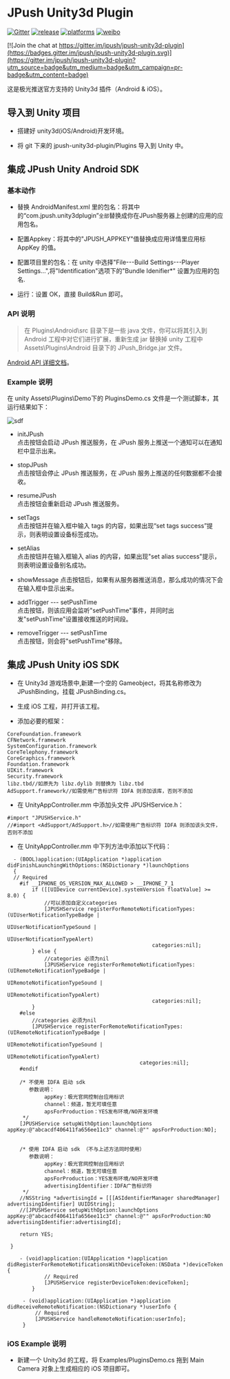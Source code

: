 # JPush Unity3d Plugin

[![Gitter](https://badges.gitter.im/Join%20Chat.svg)](https://gitter.im/jpush/jpush-unity3d-plugin)
[![release](https://img.shields.io/badge/release-2.1.0-blue.svg)](https://github.com/jpush/jpush-unity3d-plugin/releases)
[![platforms](https://img.shields.io/badge/platforms-iOS%7CAndroid-lightgrey.svg)](https://github.com/jpush/jpush-unity3d-plugin)
[![weibo](https://img.shields.io/badge/weibo-JPush-blue.svg)](http://weibo.com/jpush?refer_flag=1001030101_&is_all=1)

[![Join the chat at https://gitter.im/jpush/jpush-unity3d-plugin](https://badges.gitter.im/jpush/jpush-unity3d-plugin.svg)](https://gitter.im/jpush/jpush-unity3d-plugin?utm_source=badge&utm_medium=badge&utm_campaign=pr-badge&utm_content=badge)

这是极光推送官方支持的 Unity3d 插件（Android &amp; iOS）。

## 导入到 Unity 项目

* 搭建好 unity3d(iOS/Android)开发环境。

* 将 git 下来的 jpush-unity3d-plugin/Plugins 导入到 Unity 中。

## 集成 JPush Unity Android SDK

### 基本动作

* 替换 AndroidManifest.xml 里的包名：将其中的“com.jpush.unity3dplugin”`全部`替换成你在JPush服务器上创建的应用的应用包名。

* 配置Appkey：将其中的"JPUSH_APPKEY"值替换成应用详情里应用标 AppKey 的值。

* 配置项目里的包名：在 unity 中选择"File---Build Settings---Player Settings...",将"Identification"选项下的"Bundle Idenifier*" 设置为应用的包名.

* 运行：设置 OK，直接 Build&Run 即可。


### API 说明

> 在 Plugins\Android\src 目录下是一些 java 文件，你可以将其引入到 Android 工程中对它们进行扩展，重新生成 jar 替换掉 unity 工程中
 Assets\Plugins\Android 目录下的 JPush_Bridge.jar 文件。

 [Android API 详细文档](/Doc/AndroidAPI.md)。


### Example 说明

在 unity Assets\Plugins\Demo下的 PluginsDemo.cs 文件是一个测试脚本，其运行结果如下：

  ![sdf](https://cloud.githubusercontent.com/assets/2249048/2829091/aa181b06-cf9e-11e3-91b5-f7bd83f1647d.png)

* initJPush  
点击按钮会启动 JPush 推送服务，在 JPush 服务上推送一个通知可以在通知栏中显示出来。

* stopJPush  
点击按钮会停止 JPush 推送服务，在 JPush 服务上推送的任何数据都不会接收。

* resumeJPush  
点击按钮会重新启动 JPush 推送服务。

* setTags  
点击按钮并在输入框中输入 tags 的内容，如果出现“set tags success”提示，则表明设置设备标签成功。

* setAlias  
点击按钮并在输入框输入 alias 的内容，如果出现"set alias success"提示，则表明设置设备别名成功。

* showMessage
点击按钮后，如果有从服务器推送消息，那么成功的情况下会在输入框中显示出来。

* addTrigger --- setPushTime  
点击按钮，则该应用会监听"setPushTime"事件，并同时出发"setPushTime"设置接收推送的时间段。

* removeTrigger --- setPushTime  
点击按钮，则会将"setPushTime"移除。


## 集成 JPush Unity iOS SDK

* 在 Unity3d 游戏场景中,新建一个空的 Gameobject，将其名称修改为 JPushBinding，挂载 JPushBinding.cs。

* 生成 iOS 工程，并打开该工程。

* 添加必要的框架：

```
CoreFoundation.framework
CFNetwork.framework
SystemConfiguration.framework
CoreTelephony.framework
CoreGraphics.framework
Foundation.framework
UIKit.framework
Security.framework
libz.tbd//如原先为 libz.dylib 则替换为 libz.tbd
AdSupport.framework//如需使用广告标识符 IDFA 则添加该库，否则不添加
```

* 在 UnityAppController.mm 中添加头文件 JPUSHService.h：

```
#import "JPUSHService.h"
//#import <AdSupport/AdSupport.h>//如需使用广告标识符 IDFA 则添加该头文件，否则不添加
```

* 在 UnityAppController.mm 中下列方法中添加以下代码：

```
  - (BOOL)application:(UIApplication *)application didFinishLaunchingWithOptions:(NSDictionary *)launchOptions
  {
  // Required
	#if __IPHONE_OS_VERSION_MAX_ALLOWED > __IPHONE_7_1
	    if ([[UIDevice currentDevice].systemVersion floatValue] >= 8.0) {
	        //可以添加自定义categories
	        [JPUSHService registerForRemoteNotificationTypes:(UIUserNotificationTypeBadge |
	                                                       UIUserNotificationTypeSound |
	                                                       UIUserNotificationTypeAlert)
	                                           categories:nil];
	    } else {
	        //categories 必须为nil
	        [JPUSHService registerForRemoteNotificationTypes:(UIRemoteNotificationTypeBadge |
	                                                       UIRemoteNotificationTypeSound |
	                                                       UIRemoteNotificationTypeAlert)
	                                           categories:nil];
	    }
	#else
	    //categories 必须为nil
	    [JPUSHService registerForRemoteNotificationTypes:(UIRemoteNotificationTypeBadge |
	                                                   UIRemoteNotificationTypeSound |
	                                                   UIRemoteNotificationTypeAlert)
	                                       categories:nil];
	#endif

	/* 不使用 IDFA 启动 sdk
       参数说明：
            appKey：极光官网控制台应用标识
            channel：频道，暂无可填任意
            apsForProduction：YES发布环境/NO开发环境
     */
    [JPUSHService setupWithOption:launchOptions appKey:@"abcacdf406411fa656ee11c3" channel:@"" apsForProduction:NO];


    /* 使用 IDFA 启动 sdk （不与上述方法同时使用）
       参数说明：
            appKey：极光官网控制台应用标识
            channel：频道，暂无可填任意
            apsForProduction：YES发布环境/NO开发环境
            advertisingIdentifier：IDFA广告标识符
     */
    //NSString *advertisingId = [[[ASIdentifierManager sharedManager] advertisingIdentifier] UUIDString];
    //[JPUSHService setupWithOption:launchOptions appKey:@"abcacdf406411fa656ee11c3" channel:@"" apsForProduction:NO advertisingIdentifier:advertisingId];

	return YES;

 }
```
```
  	- (void)application:(UIApplication *)application 	didRegisterForRemoteNotificationsWithDeviceToken:(NSData *)deviceToken {
      		// Required
      		[JPUSHService registerDeviceToken:deviceToken];
  		}
```
```
 	 - (void)application:(UIApplication *)application 	didReceiveRemoteNotification:(NSDictionary *)userInfo {
     	 // Required
     	 [JPUSHService handleRemoteNotification:userInfo];
 	 }
```
### iOS Example 说明
* 新建一个 Unity3d 的工程，将 Examples/PluginsDemo.cs 拖到 Main Camera 对象上生成相应的 iOS 项目即可。
